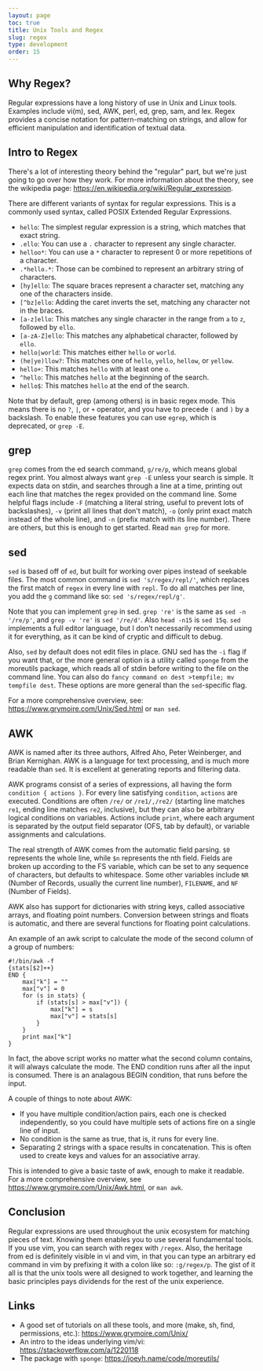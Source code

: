 ```yaml
---
layout: page
toc: true
title: Unix Tools and Regex
slug: regex
type: development
order: 15
---
```


## Why Regex?

Regular expressions have a long history of use in Unix and Linux tools.
Examples include vi(m), sed, AWK, perl, ed, grep, sam, and lex.
Regex provides a concise notation for pattern-matching on strings,
and allow for efficient manipulation and identification of textual data.

## Intro to Regex

There's a lot of interesting theory behind the "regular" part,
but we're just going to go over how they work.  For more
information about the theory, see the wikipedia page:
<https://en.wikipedia.org/wiki/Regular_expression>.

There are different variants of syntax for regular expressions.  This is
a commonly used syntax, called POSIX Extended Regular Expressions.

+ `hello`: The simplest regular expression is a string, which matches that exact string.
+ `.ello`: You can use a `.` character to represent any single character.
+ `helloo*`: You can use a `*` character to represent 0 or more repetitions of a character.
+ `.*hello.*`: Those can be combined to represent an arbitrary string of characters.
+ `[hy]ello`: The square braces represent a character set, matching any one of the characters inside.
+ `[^bz]ello`: Adding the caret inverts the set, matching any character not in the braces.
+ `[a-z]ello`: This matches any single character in the range from `a` to `z`, followed by `ello`.
+ `[a-zA-Z]ello`: This matches any alphabetical character, followed by `ello`.
+ `hello|world`: This matches either `hello` or `world`.
+ `(he|ye)llow?`: This matches one of `hello`, `yello`, `hellow`, or `yellow`.
+ `hello+`: This matches `hello` with at least one `o`.
+ `^hello`: This matches `hello` at the beginning of the search.
+ `hello$`: This matches `hello` at the end of the search.

Note that by default, grep (among others) is in basic regex mode.
This means there is no `?`, `|`, or `+` operator, and you have to precede
`(` and `)` by a backslash.  To enable these features you can use `egrep`,
which is deprecated, or `grep -E`.

## grep

`grep` comes from the ed search command, `g/re/p`, which means global
regex print.  You almost always want `grep -E` unless your search
is simple.  It expects data on stdin, and searches through a line at
a time, printing out each line that matches the regex provided on the
command line.  Some helpful flags include `-F` (matching a literal string,
useful to prevent lots of backslashes), `-v` (print all lines that don't
match), `-o` (only print exact match instead of the whole line), and
`-n` (prefix match with its line number).  There are others, but this
is enough to get started.  Read `man grep` for more.

## sed

`sed` is based off of `ed`, but built for working over pipes instead of
seekable files.  The most common command is `sed 's/regex/repl/'`, which
replaces the first match of `regex` in every line with `repl`.  To do all
matches per line, you add the `g` command like so: `sed 's/regex/repl/g'`.

Note that you can implement `grep` in sed.  `grep 're'` is the same as
`sed -n '/re/p'`, and `grep -v 're'` is `sed '/re/d'`.  Also `head -n15`
is `sed 15q`.  `sed` implements a full editor language, but I don't
necessarily recommend using it for everything, as it can be kind of
cryptic and difficult to debug.

Also, `sed` by default does not edit files in place.  GNU sed has the
`-i` flag if you want that, or the more general option is a utility
called `sponge` from the moreutils package, which reads all of stdin
before writing to the file on the command line.  You can also do
`fancy command on dest >tempfile; mv tempfile dest`.  These options are
more general than the `sed`-specific flag.

For a more comprehensive overview, see:
<https://www.grymoire.com/Unix/Sed.html> or `man sed`.

## AWK

AWK is named after its three authors, Alfred Aho, Peter Weinberger,
and Brian Kernighan.  AWK is a language for text processing, and is
much more readable than `sed`.  It is excellent at generating reports
and filtering data.

AWK programs consist of a series of expressions, all having the form
`condition { actions }`.  For every line satisfying `condition`, `actions`
are executed.  Conditions are often `/re/` or `/re1/,/re2/` (starting
line matches `re1`, ending line matches `re2`, inclusive), but they
can also be arbitrary logical conditions on variables.  Actions include
`print`, where each argument is separated by the output field separator
(OFS, tab by default), or variable assignments and calculations.

The real strength of AWK comes from the automatic field parsing.
`$0` represents the whole line, while `$n` represents the nth field.
Fields are broken up according to the FS variable, which can be set to
any sequence of characters, but defaults to whitespace.  Some other
variables include `NR` (Number of Records, usually the current line
number), `FILENAME`, and `NF` (Number of Fields).

AWK also has support for dictionaries with string keys, called associative
arrays, and floating point numbers.  Conversion between strings and
floats is automatic, and there are several functions for floating point
calculations.

An example of an awk script to calculate the mode of the second column
of a group of numbers:

```
#!/bin/awk -f
{stats[$2]++}
END {
	max["k"] = ""
	max["v"] = 0
	for (s in stats) {
		if (stats[s] > max["v"]) {
			max["k"] = s
			max["v"] = stats[s]
		}
	}
	print max["k"]
}
```

In fact, the above script works no matter what the second column contains,
it will always calculate the mode.  The END condition runs after all
the input is consumed.  There is an analagous BEGIN condition, that runs
before the input.

A couple of things to note about AWK:
+ If you have multiple condition/action pairs, each one is checked independently, so you could have multiple sets of actions fire on a single line of input.
+ No condition is the same as true, that is, it runs for every line.
+ Separating 2 strings with a space results in concatenation.  This is often used to create keys and values for an associative array.

This is intended to give a basic taste of awk, enough to
make it readable.  For a more comprehensive overview, see
<https://www.grymoire.com/Unix/Awk.html>, or `man awk`.

## Conclusion

Regular expressions are used throughout the unix ecosystem for matching
pieces of text.  Knowing them enables you to use several fundamental
tools.  If you use vim, you can search with regex with `/regex`.  Also,
the heritage from ed is definitely visible in vi and vim, in that you
can type an arbitrary ed command in vim by prefixing it with a colon
like so: `:g/regex/p`.  The gist of it all is that the unix tools were
all designed to work together, and learning the basic principles pays
dividends for the rest of the unix experience.

## Links

+ A good set of tutorials on all these tools, and more (make, sh, find, permissions, etc.): <https://www.grymoire.com/Unix/>
+ An intro to the ideas underlying vim/vi: <https://stackoverflow.com/a/1220118>
+ The package with `sponge`: <https://joeyh.name/code/moreutils/>
